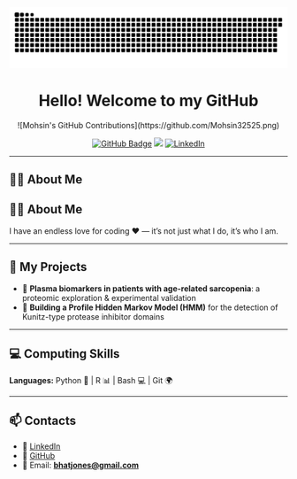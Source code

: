 <!-- Contribution Snake at the top -->
![Contribution Snake](https://github.com/Mohsin32525/mohsin-bhat/raw/refs/heads/main/dist/snake.svg)

<h1 align="center">Hello! Welcome to my GitHub</h1>

<p align="center">
  <!-- Real GitHub contributions graph -->
  ![Mohsin's GitHub Contributions](https://github.com/Mohsin32525.png)
</p>

<p align="center">
  <a href="https://github.com/Mohsin32525"><img src="https://img.shields.io/github/followers/Mohsin32525?label=Follow&style=social" alt="GitHub Badge"></a>
  <a href="mailto:bhatjones@gmail.com"><img src="https://img.shields.io/badge/email-Contact-yellow?style=flat&logo=gmail"></a>
  <a href="https://www.linkedin.com/in/mohsin-nazir-03a579282/"><img src="https://img.shields.io/badge/LinkedIn-Connect-blue?style=flat&logo=linkedin" alt="LinkedIn"></a>
</p>

---

## 👨‍💻 About Me
## 👨‍💻 About Me
I have an endless love for coding ❤️ — it’s not just what I do, it’s who I am.  
 

---

## 📂 My Projects
- 💉 **Plasma biomarkers in patients with age-related sarcopenia**: a proteomic exploration & experimental validation  
- 🔬 **Building a Profile Hidden Markov Model (HMM)** for the detection of Kunitz-type protease inhibitor domains  

---

## 💻 Computing Skills
**Languages:** Python 🐍 | R 📊 | Bash 💻 | Git 🌍  

---

## 📫 Contacts
- 🔗 [LinkedIn](https://www.linkedin.com/in/mohsin-nazir-03a579282/)  
- 🐙 [GitHub](https://github.com/Mohsin32525)  
- 📧 Email: **bhatjones@gmail.com**  
